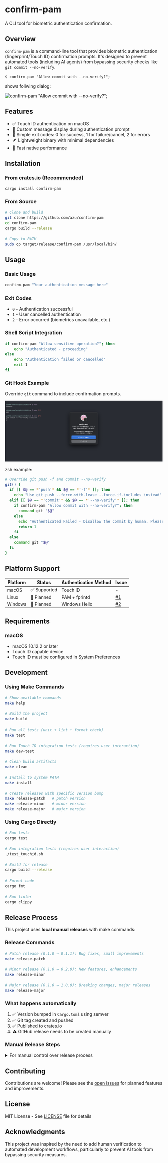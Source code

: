 # confirm-pam

A CLI tool for biometric authentication confirmation.

## Overview

`confirm-pam` is a command-line tool that provides biometric authentication (fingerprint/Touch ID) confirmation prompts. It's designed to prevent automated tools (including AI agents) from bypassing security checks like `git commit --no-verify`.

```
$ confirm-pam "Allow commit with --no-verify?";
```

shows follwing dialog:

![`confirm-pam "Allow commit with --no-verify?";`](docs/digloa.png)

## Features

- ✅ Touch ID authentication on macOS
- 🔐 Custom message display during authentication prompt
- 🚦 Simple exit codes: 0 for success, 1 for failure/cancel, 2 for errors
- 🪶 Lightweight binary with minimal dependencies
- 🚀 Fast native performance

## Installation

### From crates.io (Recommended)

```bash
cargo install confirm-pam
```

### From Source

```bash
# Clone and build
git clone https://github.com/azu/confirm-pam
cd confirm-pam
cargo build --release

# Copy to PATH
sudo cp target/release/confirm-pam /usr/local/bin/
```

## Usage

### Basic Usage

```bash
confirm-pam "Your authentication message here"
```

### Exit Codes

- `0` - Authentication successful
- `1` - User cancelled authentication
- `2` - Error occurred (biometrics unavailable, etc.)

### Shell Script Integration

```bash
if confirm-pam "Allow sensitive operation?"; then
    echo "Authenticated - proceeding"
else
    echo "Authentication failed or cancelled"
    exit 1
fi
```

### Git Hook Example

Override `git` command to include confirmation prompts.

![git commit --no-verify example](./docs/no-verify.png)

zsh example:

```zsh
# Override git push -f and commit --no-verify
git() {
  if [[ $@ == *'push'* && $@ == *'-f'* ]]; then
    echo "Use git push --force-with-lease --force-if-includes instead"
  elif [[ $@ == *'commit'* && $@ == *'--no-verify'* ]]; then
    if confirm-pam "Allow commit with --no-verify?"; then
      command git "$@"
    else
      echo "Authenticated Failed - Disallow the commit by human. Please wait and follow the instructions."
      return 1
    fi
  else
    command git "$@"
  fi
}
```

## Platform Support

| Platform | Status       | Authentication Method | Issue                                             |
| -------- | ------------ | --------------------- | ------------------------------------------------- |
| macOS    | ✅ Supported | Touch ID              | -                                                 |
| Linux    | 🚧 Planned   | PAM + fprintd         | [#1](https://github.com/azu/confirm-pam/issues/1) |
| Windows  | 🚧 Planned   | Windows Hello         | [#2](https://github.com/azu/confirm-pam/issues/2) |

## Requirements

### macOS

- macOS 10.12.2 or later
- Touch ID capable device
- Touch ID must be configured in System Preferences

## Development

### Using Make Commands

```bash
# Show available commands
make help

# Build the project
make build

# Run all tests (unit + lint + format check)
make test

# Run Touch ID integration tests (requires user interaction)
make dev-test

# Clean build artifacts
make clean

# Install to system PATH
make install

# Create releases with specific version bump
make release-patch   # patch version
make release-minor   # minor version
make release-major   # major version
```

### Using Cargo Directly

```bash
# Run tests
cargo test

# Run integration tests (requires user interaction)
./test_touchid.sh

# Build for release
cargo build --release

# Format code
cargo fmt

# Run linter
cargo clippy
```

## Release Process

This project uses **local manual releases** with make commands:

### Release Commands

```bash
# Patch release (0.1.0 → 0.1.1): Bug fixes, small improvements
make release-patch

# Minor release (0.1.0 → 0.2.0): New features, enhancements
make release-minor

# Major release (0.1.0 → 1.0.0): Breaking changes, major releases
make release-major
```

### What happens automatically

1. ✅ Version bumped in `Cargo.toml` using semver
2. ✅ Git tag created and pushed
3. ✅ Published to crates.io
4. ⚠️ GitHub release needs to be created manually

### Manual Release Steps

<details>
<summary>For manual control over release process</summary>

```bash
# 1. Update version manually in Cargo.toml
# 2. Commit and tag
git add Cargo.toml
git commit -m "chore: release v0.x.x"
git tag v0.x.x
git push origin main
git push origin v0.x.x

# 3. Publish to crates.io
cargo publish

# 4. Create GitHub release (manual via web interface)
```

</details>

## Contributing

Contributions are welcome! Please see the [open issues](https://github.com/azu/confirm-pam/issues) for planned features and improvements.

## License

MIT License - See [LICENSE](LICENSE) file for details

## Acknowledgments

This project was inspired by the need to add human verification to automated development workflows, particularly to prevent AI tools from bypassing security measures.
